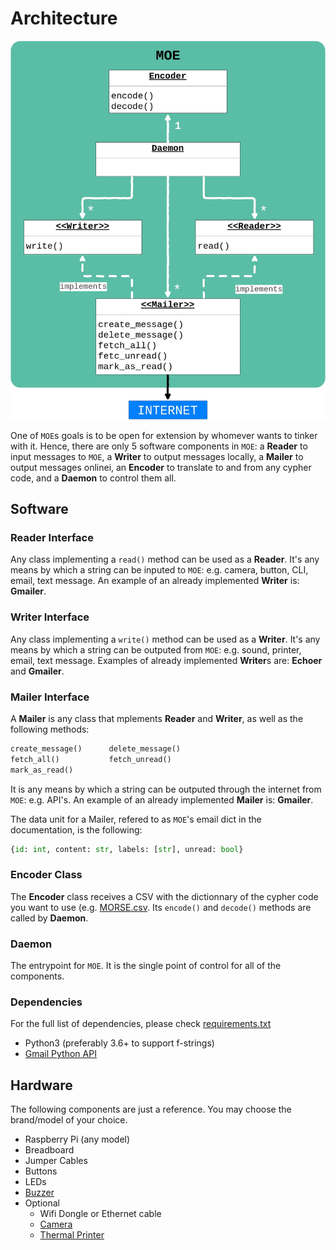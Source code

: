 # Architecture

![architecture](./_static/img/architecture.jpg)

One of `MOE`s goals is to be open for extension by whomever wants to tinker with it.
Hence, there are only 5 software components in `MOE`: a **Reader** to input messages to `MOE`, a **Writer** to output messages locally, a **Mailer** to output messages onlinei, an **Encoder** to translate to and from any cypher code, and a **Daemon** to control them all.

## Software

### Reader Interface
Any class implementing a `read()` method can be used as a **Reader**. It's any means by which a string can be inputed to `MOE`: e.g. camera, button, CLI, email, text message.
An example of an already implemented **Writer** is: **Gmailer**.

### Writer Interface
Any class implementing a `write()` method can be used as a **Writer**. It's any means by which a string can be outputed from `MOE`: e.g. sound, printer, email, text message.
Examples of already implemented **Writer**s are: **Echoer** and **Gmailer**.

### Mailer Interface
A **Mailer** is any class that mplements **Reader** and **Writer**, as well as the following methods:
```python
create_message()      delete_message()
fetch_all()           fetch_unread()
mark_as_read()
```

It is any means by which a string can be outputed through the internet from `MOE`: e.g. API's.
An example of an already implemented **Mailer** is: **Gmailer**.

The data unit for a Mailer, refered to as `MOE`'s email dict in the documentation, is the following:
```python
{id: int, content: str, labels: [str], unread: bool}
```

### Encoder Class
The **Encoder** class receives a CSV with the dictionnary of the cypher code you want to use (e.g. [MORSE.csv](https://gitlab.com/cegal/MOE/blob/master/MORSE.csv). Its `encode()` and `decode()` methods are called by **Daemon**.

### Daemon
The entrypoint for `MOE`. It is the single point of control for all of the components.

### Dependencies
For the full list of dependencies, please check [requirements.txt](https://gitlab.com/cegal/MOE/blob/master/requirements.txt)
* Python3 (preferably 3.6+ to support f-strings)
* [Gmail Python API](https://developers.google.com/gmail/api/quickstart/python)

## Hardware
The following components are just a reference. You may choose the brand/model of your choice.

* Raspberry Pi (any model)
* Breadboard
* Jumper Cables
* Buttons
* LEDs
* [Buzzer](https://www.adafruit.com/product/1536)
* Optional
  * Wifi Dongle or Ethernet cable
  * [Camera](https://www.raspberrypi.org/products/camera-module-v2/)
  * [Thermal Printer](https://www.adafruit.com/product/597)

